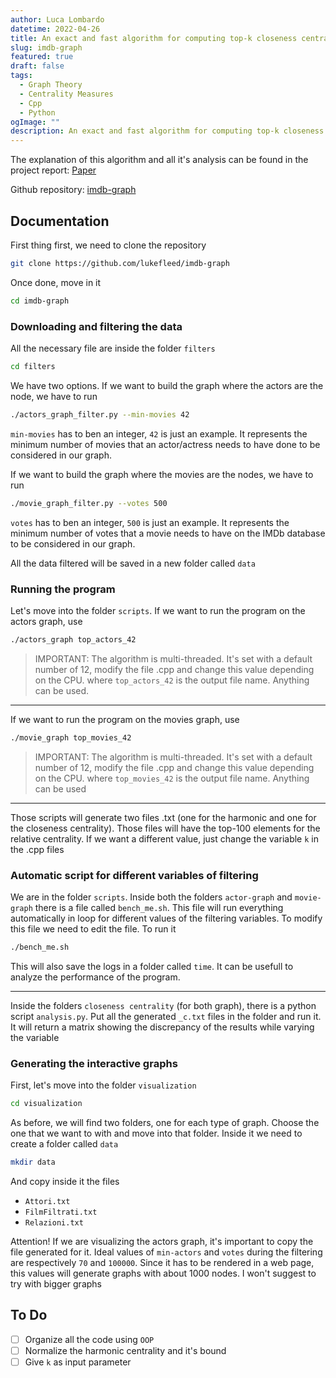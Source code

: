 ```yaml
---
author: Luca Lombardo
datetime: 2022-04-26
title: An exact and fast algorithm for computing top-k closeness centrality
slug: imdb-graph
featured: true
draft: false
tags:
  - Graph Theory
  - Centrality Measures
  - Cpp
  - Python
ogImage: ""
description: An exact and fast algorithm for computing top-k closeness centrality, tested on the IMDb dataset
---
```


The explanation of this algorithm and all it's analysis can be found in the project report: [Paper](https://github.com/lukefleed/imdb-graph/blob/main/tex/src/main.pdf)

Github repository: [imdb-graph](https://github.com/lukefleed/imdb-graph)

## Documentation

First thing first, we need to clone the repository

```bash
git clone https://github.com/lukefleed/imdb-graph
```

Once done, move in it

```bash
cd imdb-graph
```

### Downloading and filtering the data

All the necessary file are inside the folder `filters`

```bash
cd filters
```

We have two options. If we want to build the graph where the actors are the node, we have to run

```bash
./actors_graph_filter.py --min-movies 42
```

`min-movies` has to ben an integer, `42` is just an example. It represents the minimum number of movies that an actor/actress needs to have done to be considered in our graph.

If we want to build the graph where the movies are the nodes, we have to run

```bash
./movie_graph_filter.py --votes 500
```

`votes` has to ben an integer, `500` is just an example. It represents the minimum number of votes that a movie needs to have on the IMDb database to be considered in our graph.

All the data filtered will be saved in a new folder called `data`

### Running the program

Let's move into the folder `scripts`. If we want to run the program on the actors graph, use

```bash
./actors_graph top_actors_42
```

> IMPORTANT: The algorithm is multi-threaded. It's set with a default number of 12, modify the file .cpp and change this value depending on the CPU.
> where `top_actors_42` is the output file name. Anything can be used.

---

If we want to run the program on the movies graph, use

```bash
./movie_graph top_movies_42
```

> IMPORTANT: The algorithm is multi-threaded. It's set with a default number of 12, modify the file .cpp and change this value depending on the CPU.
> where `top_movies_42` is the output file name. Anything can be used

---

Those scripts will generate two files .txt (one for the harmonic and one for the closeness centrality). Those files will have the top-100 elements for the relative centrality. If we want a different value, just change the variable `k` in the .cpp files

### Automatic script for different variables of filtering

We are in the folder `scripts`. Inside both the folders `actor-graph` and `movie-graph` there is a file called `bench_me.sh`. This file will run everything automatically in loop for different values of the filtering variables. To modify this file we need to edit the file. To run it

```bash
./bench_me.sh
```

This will also save the logs in a folder called `time`. It can be usefull to analyze the performance of the program.

---

Inside the folders `closeness centrality` (for both graph), there is a python script `analysis.py`. Put all the generated `_c.txt` files in the folder and run it. It will return a matrix showing the discrepancy of the results while varying the variable

### Generating the interactive graphs

First, let's move into the folder `visualization`

```bash
cd visualization
```

As before, we will find two folders, one for each type of graph. Choose the one that we want to with and move into that folder. Inside it we need to create a folder called `data`

```bash
mkdir data
```

And copy inside it the files

- `Attori.txt`
- `FilmFiltrati.txt`
- `Relazioni.txt`

Attention! If we are visualizing the actors graph, it's important to copy the file generated for it. Ideal values of `min-actors` and `votes` during the filtering are respectively `70` and `100000`. Since it has to be rendered in a web page, this values will generate graphs with about 1000 nodes. I won't suggest to try with bigger graphs

## To Do

- [ ] Organize all the code using `OOP`
- [ ] Normalize the harmonic centrality and it's bound
- [ ] Give `k` as input parameter
